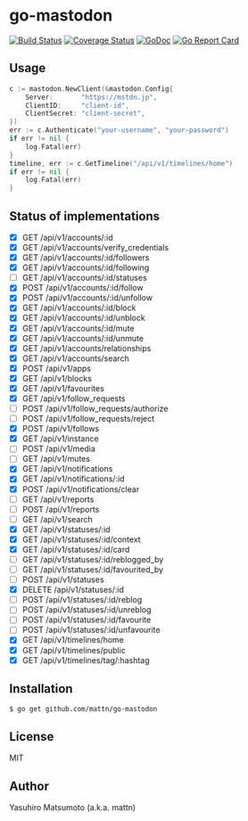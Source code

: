 # go-mastodon

[![Build Status](https://travis-ci.org/mattn/go-mastodon.svg?branch=master)](https://travis-ci.org/mattn/go-mastodon)
[![Coverage Status](https://coveralls.io/repos/github/mattn/go-mastodon/badge.svg?branch=master)](https://coveralls.io/github/mattn/go-mastodon?branch=master)
[![GoDoc](https://godoc.org/github.com/mattn/go-mastodon?status.svg)](http://godoc.org/github.com/mattn/go-mastodon)
[![Go Report Card](https://goreportcard.com/badge/github.com/mattn/go-mastodon)](https://goreportcard.com/report/github.com/mattn/go-mastodon)

## Usage

```go
c := mastodon.NewClient(&mastodon.Config{
	Server:       "https://mstdn.jp",
	ClientID:     "client-id",
	ClientSecret: "client-secret",
})
err := c.Authenticate("your-username", "your-password")
if err != nil {
	log.Fatal(err)
}
timeline, err := c.GetTimeline("/api/v1/timelines/home")
if err != nil {
	log.Fatal(err)
}
```
## Status of implementations

* [x] GET /api/v1/accounts/:id
* [x] GET /api/v1/accounts/verify_credentials
* [x] GET /api/v1/accounts/:id/followers
* [x] GET /api/v1/accounts/:id/following
* [ ] GET /api/v1/accounts/:id/statuses
* [x] POST /api/v1/accounts/:id/follow
* [x] POST /api/v1/accounts/:id/unfollow
* [x] GET /api/v1/accounts/:id/block
* [x] GET /api/v1/accounts/:id/unblock
* [x] GET /api/v1/accounts/:id/mute
* [x] GET /api/v1/accounts/:id/unmute
* [x] GET /api/v1/accounts/relationships
* [x] GET /api/v1/accounts/search
* [x] POST /api/v1/apps
* [x] GET /api/v1/blocks
* [x] GET /api/v1/favourites
* [x] GET /api/v1/follow_requests
* [ ] POST /api/v1/follow_requests/authorize
* [ ] POST /api/v1/follow_requests/reject
* [x] POST /api/v1/follows
* [x] GET /api/v1/instance
* [ ] POST /api/v1/media
* [ ] GET /api/v1/mutes
* [x] GET /api/v1/notifications
* [x] GET /api/v1/notifications/:id
* [x] POST /api/v1/notifications/clear
* [ ] GET /api/v1/reports
* [ ] POST /api/v1/reports
* [ ] GET /api/v1/search
* [x] GET /api/v1/statuses/:id
* [x] GET /api/v1/statuses/:id/context
* [x] GET /api/v1/statuses/:id/card
* [ ] GET /api/v1/statuses/:id/reblogged_by
* [ ] GET /api/v1/statuses/:id/favourited_by
* [ ] POST /api/v1/statuses
* [x] DELETE /api/v1/statuses/:id
* [ ] POST /api/v1/statuses/:id/reblog
* [ ] POST /api/v1/statuses/:id/unreblog
* [ ] POST /api/v1/statuses/:id/favourite
* [ ] POST /api/v1/statuses/:id/unfavourite
* [x] GET /api/v1/timelines/home
* [x] GET /api/v1/timelines/public
* [x] GET /api/v1/timelines/tag/:hashtag

## Installation

```
$ go get github.com/mattn/go-mastodon
```

## License

MIT

## Author

Yasuhiro Matsumoto (a.k.a. mattn)
